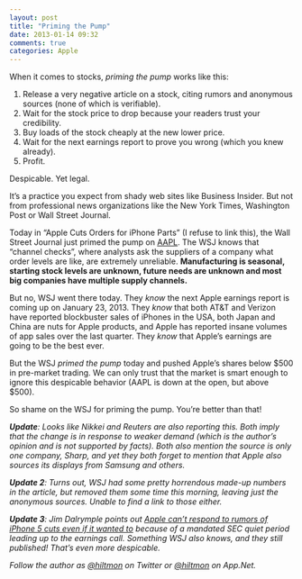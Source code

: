 ```yaml
---
layout: post
title: "Priming the Pump"
date: 2013-01-14 09:32
comments: true
categories: Apple
---
```


When it comes to stocks, *priming the pump* works like this:

1. Release a very negative article on a stock, citing rumors and anonymous sources (none of which is verifiable).
2. Wait for the stock price to drop because your readers trust your credibility.
3. Buy loads of the stock cheaply at the new lower price.
4. Wait for the next earnings report to prove you wrong (which you knew already).
5. Profit.

Despicable. Yet legal.

It’s a practice you expect from shady web sites like Business Insider. But not from professional news organizations like the New York Times, Washington Post or Wall Street Journal.

Today in “Apple Cuts Orders for iPhone Parts” (I refuse to link this), the Wall Street Journal just primed the pump on [AAPL](http://www.google.com/finance?cid=22144). The WSJ knows that “channel checks”, where analysts ask the suppliers of a company what order levels are like, are extremely unreliable. **Manufacturing is seasonal, starting stock levels are unknown, future needs are unknown and most big companies have multiple supply channels.**

But no, WSJ went there today. They *know* the next Apple earnings report is coming up on January 23, 2013. They *know* that both AT&T and Verizon have reported blockbuster sales of iPhones in the USA, both Japan and China are nuts for Apple products, and Apple has reported insane volumes of app sales over the last quarter. They *know* that Apple’s earnings are going to be the best ever.

But the WSJ *primed the pump* today and pushed Apple’s shares below $500 in pre-market trading. We can only trust that the market is smart enough to ignore this despicable behavior (AAPL is down at the open, but above $500).

So shame on the WSJ for priming the pump. You’re better than that!

***Update**: Looks like Nikkei and Reuters are also reporting this. Both imply that the change is in response to weaker demand (which is the author’s opinion and is not supported by facts). Both also mention the source is only one company, Sharp, and yet they both forget to mention that Apple also sources its displays from Samsung and others.*

***Update 2**: Turns out, WSJ had some pretty horrendous made-up numbers in the article, but removed them some time this morning, leaving just the anonymous sources. Unable to find a link to those either.*

***Update 3**: Jim Dalrymple points out [Apple can’t respond to rumors of iPhone 5 cuts even if it wanted to](http://www.loopinsight.com/2013/01/14/apple-cant-respond-to-rumors-of-iphone-5-cuts-even-if-it-wanted-to/) because of a mandated SEC quiet period leading up to the earnings call. Something WSJ also knows, and they still published! That’s even more despicable.*

*Follow the author as [@hiltmon](http://twitter.com/hiltmon) on Twitter or [@hiltmon](http://alpha.app.net/hiltmon) on App.Net.*
